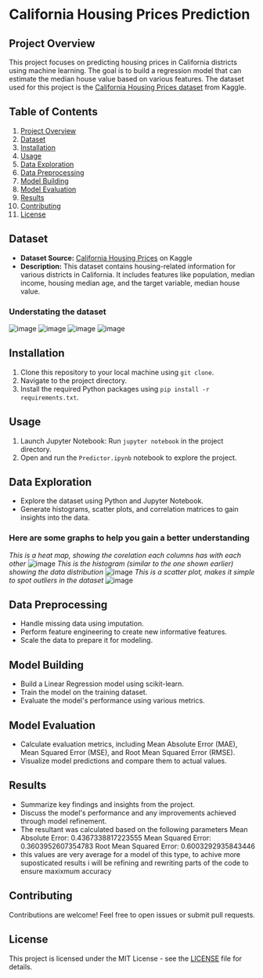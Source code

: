 # California Housing Prices Prediction

## Project Overview
This project focuses on predicting housing prices in California districts using machine learning. The goal is to build a regression model that can estimate the median house value based on various features. The dataset used for this project is the [California Housing Prices dataset](https://www.kaggle.com/camnugent/california-housing-prices) from Kaggle.

## Table of Contents
1. [Project Overview](#project-overview)
2. [Dataset](#dataset)
3. [Installation](#installation)
4. [Usage](#usage)
5. [Data Exploration](#data-exploration)
6. [Data Preprocessing](#data-preprocessing)
7. [Model Building](#model-building)
8. [Model Evaluation](#model-evaluation)
9. [Results](#results)
10. [Contributing](#contributing)
11. [License](#license)

## Dataset
- **Dataset Source:** [California Housing Prices](https://www.kaggle.com/camnugent/california-housing-prices) on Kaggle
- **Description:** This dataset contains housing-related information for various districts in California. It includes features like population, median income, housing median age, and the target variable, median house value.
### Understating the dataset
![image](https://github.com/The-Ark-Knight/CaliforniaHousePricePredictor/assets/90926369/0c3c127b-e057-467a-ad0d-71270a20ce4d)
![image](https://github.com/The-Ark-Knight/CaliforniaHousePricePredictor/assets/90926369/3145441b-73c1-4fee-9ccb-4d5985d7df3b)
![image](https://github.com/The-Ark-Knight/CaliforniaHousePricePredictor/assets/90926369/01bd003d-f004-46a9-bf71-d6db87c5672c)
![image](https://github.com/The-Ark-Knight/CaliforniaHousePricePredictor/assets/90926369/ceffa6eb-e218-49fb-aa58-6e6d04ccd333)


## Installation
1. Clone this repository to your local machine using `git clone`.
2. Navigate to the project directory.
3. Install the required Python packages using `pip install -r requirements.txt`.

## Usage
1. Launch Jupyter Notebook: Run `jupyter notebook` in the project directory.
2. Open and run the `Predictor.ipynb` notebook to explore the project.

## Data Exploration
- Explore the dataset using Python and Jupyter Notebook.
- Generate histograms, scatter plots, and correlation matrices to gain insights into the data.
### Here are some graphs to help you gain a better understanding
*This is a heat map, showing the corelation each columns has with each other*
![image](https://github.com/The-Ark-Knight/CaliforniaHousePricePredictor/assets/90926369/1e797a0b-dd07-430c-b8a9-770f3b0806ed)
*This is the histogram (similar to the one shown earlier) showing the data distribution*
![image](https://github.com/The-Ark-Knight/CaliforniaHousePricePredictor/assets/90926369/b693279e-753e-4435-b057-81a39fc3c455)
*This is a scatter plot, makes it simple to spot outliers in the dataset*
![image](https://github.com/The-Ark-Knight/CaliforniaHousePricePredictor/assets/90926369/7c58eb93-7764-42cd-98ba-97649d1c594f)


## Data Preprocessing
- Handle missing data using imputation.
- Perform feature engineering to create new informative features.
- Scale the data to prepare it for modeling.

## Model Building
- Build a Linear Regression model using scikit-learn.
- Train the model on the training dataset.
- Evaluate the model's performance using various metrics.

## Model Evaluation
- Calculate evaluation metrics, including Mean Absolute Error (MAE), Mean Squared Error (MSE), and Root Mean Squared Error (RMSE).
- Visualize model predictions and compare them to actual values.

## Results
- Summarize key findings and insights from the project.
- Discuss the model's performance and any improvements achieved through model refinement.
- The resultant was calculated based on the following parameters
Mean Absolute Error: 0.4367338817223555
Mean Squared Error: 0.3603952607354783
Root Mean Squared Error: 0.6003292935843446
- this values are very average for a model of this type, to achive more suposticated results i will be refining and rewriting parts of the code to ensure maxixmum accuracy

## Contributing
Contributions are welcome! Feel free to open issues or submit pull requests.

## License
This project is licensed under the MIT License - see the [LICENSE](LICENSE) file for details.
